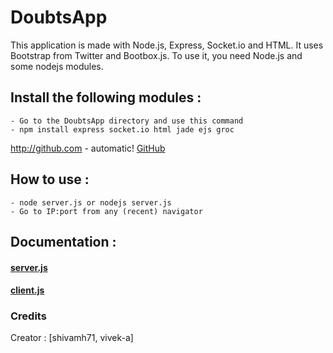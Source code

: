 DoubtsApp
===

This application is made with Node.js, Express, Socket.io and HTML.
It uses Bootstrap from Twitter and Bootbox.js.
To use it, you need Node.js and some nodejs modules.

## Install the following modules :

	- Go to the DoubtsApp directory and use this command
	- npm install express socket.io html jade ejs groc

http://github.com - automatic!
[GitHub](http://github.com)

## How to use :

	- node server.js or nodejs server.js
	- Go to IP:port from any (recent) navigator

## Documentation :
#### [server.js](http://shivamh71.github.io/DoubtsApp/server.html)
#### [client.js](http://shivamh71.github.io/DoubtsApp/client.html)

### Credits

Creator : [shivamh71, vivek-a]
